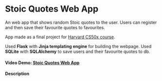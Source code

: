 # Stoic Quotes Web App
An web app that shows random Stoic quotes to the user. Users can register and then save their favourite quotes to favourites.

App made as a final project for [Harvard CS50x course](https://cs50.harvard.edu/x/2023/).

Used **Flask** with **Jinja templating engine** for building the webpage. Used **SQLite** with **SQLAlchemy** to save users and their favourite quotes to db.

#### Video Demo: [Stoic Quotes Web App](https://studio.youtube.com/video/HtdNKQfF-dQ/edit)

#### Description

